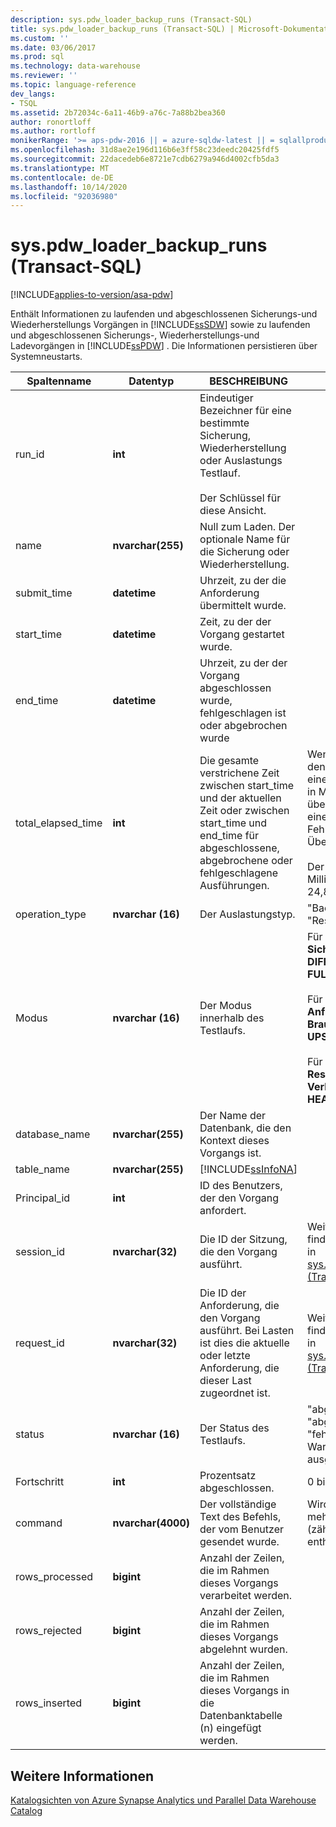 ```yaml
---
description: sys.pdw_loader_backup_runs (Transact-SQL)
title: sys.pdw_loader_backup_runs (Transact-SQL) | Microsoft-Dokumentation
ms.custom: ''
ms.date: 03/06/2017
ms.prod: sql
ms.technology: data-warehouse
ms.reviewer: ''
ms.topic: language-reference
dev_langs:
- TSQL
ms.assetid: 2b72034c-6a11-46b9-a76c-7a88b2bea360
author: ronortloff
ms.author: rortloff
monikerRange: '>= aps-pdw-2016 || = azure-sqldw-latest || = sqlallproducts-allversions'
ms.openlocfilehash: 31d8ae2e196d116b6e3ff58c23deedc20425fdf5
ms.sourcegitcommit: 22dacedeb6e8721e7cdb6279a946d4002cfb5da3
ms.translationtype: MT
ms.contentlocale: de-DE
ms.lasthandoff: 10/14/2020
ms.locfileid: "92036980"
---
```

# <a name="syspdw_loader_backup_runs-transact-sql"></a>sys.pdw_loader_backup_runs (Transact-SQL)
[!INCLUDE[applies-to-version/asa-pdw](../../includes/applies-to-version/asa-pdw.md)]

  Enthält Informationen zu laufenden und abgeschlossenen Sicherungs-und Wiederherstellungs Vorgängen in [!INCLUDE[ssSDW](../../includes/sssdw-md.md)] sowie zu laufenden und abgeschlossenen Sicherungs-, Wiederherstellungs-und Ladevorgängen in [!INCLUDE[ssPDW](../../includes/sspdw-md.md)] . Die Informationen persistieren über Systemneustarts.  
  
|Spaltenname|Datentyp|BESCHREIBUNG|Range|  
|-----------------|---------------|-----------------|-----------|  
|run_id|**int**|Eindeutiger Bezeichner für eine bestimmte Sicherung, Wiederherstellung oder Auslastungs Testlauf.<br /><br /> Der Schlüssel für diese Ansicht.||  
|name|**nvarchar(255)**|Null zum Laden. Der optionale Name für die Sicherung oder Wiederherstellung.||  
|submit_time|**datetime**|Uhrzeit, zu der die Anforderung übermittelt wurde.||  
|start_time|**datetime**|Zeit, zu der der Vorgang gestartet wurde.||  
|end_time|**datetime**|Uhrzeit, zu der der Vorgang abgeschlossen wurde, fehlgeschlagen ist oder abgebrochen wurde||  
|total_elapsed_time|**int**|Die gesamte verstrichene Zeit zwischen start_time und der aktuellen Zeit oder zwischen start_time und end_time für abgeschlossene, abgebrochene oder fehlgeschlagene Ausführungen.|Wenn total_elapsed_time den maximalen Wert für eine ganze Zahl (24,8 Tage in Millisekunden) überschreitet, führt dies zu einem Materialisierungs Fehler aufgrund eines Überlaufs.<br /><br /> Der maximale Wert in Millisekunden entspricht 24,8 Tagen.|  
|operation_type|**nvarchar (16)**|Der Auslastungstyp.|"Backup", "Load", "Restore"|  
|Modus|**nvarchar (16)**|Der Modus innerhalb des Testlaufs.|Für operation_type = **Sicherung**<br />**DIFFERENTIAL**<br />**FULL**<br /><br /> Für operation_type = **Laden**<br />**Anfügen**<br />**Brauchte**<br />**UPSERT**<br /><br /> Für operation_type = **Restore**<br />**Verbindung**<br />**HEADER_ONLY**|  
|database_name|**nvarchar(255)**|Der Name der Datenbank, die den Kontext dieses Vorgangs ist.||  
|table_name|**nvarchar(255)**|[!INCLUDE[ssInfoNA](../../includes/ssinfona-md.md)]||  
|Principal_id|**int**|ID des Benutzers, der den Vorgang anfordert.||  
|session_id|**nvarchar(32)**|Die ID der Sitzung, die den Vorgang ausführt.|Weitere Informationen finden Sie unter session_id in [sys.dm_pdw_exec_sessions &#40;Transact-SQL-&#41;](../../relational-databases/system-dynamic-management-views/sys-dm-pdw-exec-sessions-transact-sql.md).|  
|request_id|**nvarchar(32)**|Die ID der Anforderung, die den Vorgang ausführt. Bei Lasten ist dies die aktuelle oder letzte Anforderung, die dieser Last zugeordnet ist.|Weitere Informationen finden Sie unter request_id in [sys.dm_pdw_exec_requests &#40;Transact-SQL-&#41;](../../relational-databases/system-dynamic-management-views/sys-dm-pdw-exec-requests-transact-sql.md).|  
|status|**nvarchar (16)**|Der Status des Testlaufs.|"abgebrochen", "abgeschlossen", "fehlerhaft", "in Warteschlange", "wird ausgeführt"|  
|Fortschritt|**int**|Prozentsatz abgeschlossen.|0 bis 100|  
|command|**nvarchar(4000)**|Der vollständige Text des Befehls, der vom Benutzer gesendet wurde.|Wird abgeschnitten, wenn mehr als 4000 Zeichen (zählungs Zeichen) enthalten sind.|  
|rows_processed|**bigint**|Anzahl der Zeilen, die im Rahmen dieses Vorgangs verarbeitet werden.||  
|rows_rejected|**bigint**|Anzahl der Zeilen, die im Rahmen dieses Vorgangs abgelehnt wurden.||  
|rows_inserted|**bigint**|Anzahl der Zeilen, die im Rahmen dieses Vorgangs in die Datenbanktabelle (n) eingefügt werden.||  
  
## <a name="see-also"></a>Weitere Informationen  
 [Katalogsichten von Azure Synapse Analytics und Parallel Data Warehouse Catalog](../../relational-databases/system-catalog-views/sql-data-warehouse-and-parallel-data-warehouse-catalog-views.md)  
  
  
